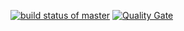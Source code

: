 [![build status of master](https://travis-ci.org/malsham1567/Triangle567.svg?branch=master)](https://travis-ci.org/malsham1567/Triangle567)
[![Quality Gate](https://sonarcloud.io/api/badges/gate?key=team89-ssw567-triangle567)](https://sonarcloud.io/dashboard/index/team89-ssw567-triangle567)
